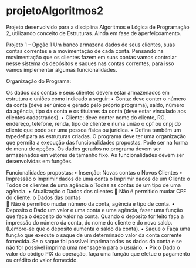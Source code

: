 # projetoAlgoritmos2
Projeto desenvolvido para a disciplina Algoritmos e Lógica de Programação 2, utilizando conceito de Estruturas. Ainda em fase de aperfeiçoamento. 

Projeto 1 – Opção 1
Um banco armazena dados de seus clientes, suas contas correntes e a movimentação de cada conta. Pensando na movimentação que os clientes fazem em suas contas vamos controlar nesse sistema os depósitos e saques nas contas correntes, para isso vamos implementar algumas funcionalidades.

Organização do Programa:

Os dados das contas e seus clientes devem estar armazenados em estrutura e uniões como indicado a seguir: 
•	Conta: deve conter o número da conta (deve ser único e gerado pelo próprio programa), saldo, número da agência, tipo da conta e os titulares da conta (deve estar vinculado aos clientes cadastrados).
•	Cliente:  deve conter nome do cliente, RG, endereço, telefone, renda, tipo de cliente e numa união o cpf ou cnpj do cliente que pode ser uma pessoa física ou jurídica. 
•	 Defina também um typedef para as estruturas criadas.
O programa deve ter uma organização que permita a execução das funcionalidades propostas. Pode ser na forma de menu de opções.
Os dados gerados no programa devem ser armazenados em vetores de tamanho fixo.
As funcionalidades devem ser desenvolvidas em funções.

Funcionalidades propostas:
•	Inserção:
Novas contas
o	Novos Clientes
•	Impressão
o	Imprimir dados de uma conta
o	Imprimir dados de um Cliente
o	Todos os clientes de uma agência
o	Todas as contas de um tipo de uma agência.
•	Atualização
o	Dados dos clientes
	Não é permitido mudar CPF do cliente. 
o	Dados das contas	
	Não é permitido mudar número da conta, agência e tipo de conta.
•	Deposito
o	Dado um valor e uma conta e uma agência, fazer uma função que faça o deposito do valor na conta.  Quando o deposito for feito faça a impressão do número da conta, do nome do cliente e do novo saldo. (Lembre-se que o deposito aumenta o saldo da conta).
•	Saque
o	Faça uma função que execute o saque de um determinado valor da conta corrente fornecida. Se o saque foi possível imprima todos os dados da conta e se não for possível imprima uma mensagem para o usuário.
•	Pix
o	Dado o valor do código PIX da operação, faça uma função que efetue o pagamento ou crédito do valor fornecido.
